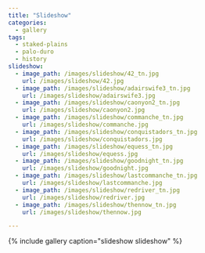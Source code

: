```yaml
---
title: "Slideshow"
categories:
  - gallery
tags:
  - staked-plains
  - palo-duro
  - history
slideshow:
  - image_path: /images/slideshow/42_tn.jpg
    url: /images/slideshow/42.jpg
  - image_path: /images/slideshow/adairswife3_tn.jpg
    url: /images/slideshow/adairswife3.jpg
  - image_path: /images/slideshow/caonyon2_tn.jpg
    url: /images/slideshow/caonyon2.jpg
  - image_path: /images/slideshow/commanche_tn.jpg
    url: /images/slideshow/commanche.jpg
  - image_path: /images/slideshow/conquistadors_tn.jpg
    url: /images/slideshow/conquistadors.jpg
  - image_path: /images/slideshow/equess_tn.jpg
    url: /images/slideshow/equess.jpg
  - image_path: /images/slideshow/goodnight_tn.jpg
    url: /images/slideshow/goodnight.jpg
  - image_path: /images/slideshow/lastcommanche_tn.jpg
    url: /images/slideshow/lastcommanche.jpg
  - image_path: /images/slideshow/redriver_tn.jpg
    url: /images/slideshow/redriver.jpg
  - image_path: /images/slideshow/thennow_tn.jpg
    url: /images/slideshow/thennow.jpg    

---
```


{% include gallery caption="slideshow slideshow" %}
